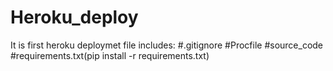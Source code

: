 # Heroku_deploy
It is first heroku deploymet
file includes:
#.gitignore
#Procfile
#source_code
#requirements.txt(pip install -r requirements.txt)
